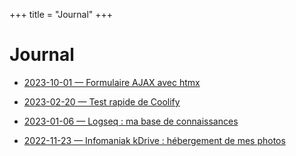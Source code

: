+++
title = "Journal"
+++

# Journal

- [2023-10-01 — Formulaire AJAX avec htmx](/journal/formulaire-ajax-avec-htmx)

- [2023-02-20 — Test rapide de Coolify](/journal/coolify)

- [2023-01-06 — Logseq : ma base de connaissances](/journal/logseq)

- [2022-11-23 — Infomaniak kDrive : hébergement de mes photos](/journal/hebergement-photos)
